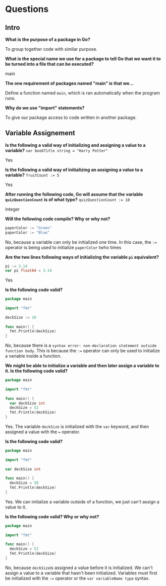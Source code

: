 # Questions

## Intro

**What is the purpose of a package in Go?**

To group together code with similar purpose.

**What is the special name we use for a package to tell Go that we want it to be turned into a file that can be executed?**

main

**The one requirement of packages named "main" is that we...**

Define a function named `main`, which is ran automatically when the program runs.

**Why do we use "import" statements?**

To give our package access to code written in another package.

## Variable Assignement

**Is the following a valid way of initializing and assigning a value to a variable?** `var bookTitle string = "Harry Potter"`

Yes

**Is the following a valid way of initializing an assigning a value to a variable?** `fruitCount := 5`

Yes

**After running the following code, Go will assume that the variable `quizQuestionCount` is of what type?** `quizQuestionCount := 10`

Integer

**Will the following code compile?  Why or why not?**

```go
paperColor := "Green"
paperColor := "Blue"
````

No, because a variable can only be initialized one time. In this case, the `:=` operator is being used to initialize `paperColor` twho times

**Are the two lines following ways of initializing the variable `pi` equivalent?**

```go
pi := 3.14 
var pi float64 = 3.14
````

Yes

**Is the following code valid?**

    
```go
package main
 
import "fmt"
 
deckSize := 20
 
func main() {
  fmt.Println(deckSize)
}
```

No, because there is a `syntax error: non-declaration statement outside function body`. This is because the `:=` operator can only be used to initialize a variable inside a function.

**We might be able to initialize a variable and then later assign a variable to it. Is the following code valid?**

```go
package main
 
import "fmt"
 
func main() {
  var deckSize int
  deckSize = 52
  fmt.Println(deckSize)
}
```

Yes. The variable `deckSize` is initialized with the `var` keyword, and then assigned a value with the `=` operator.

**Is the following code valid?**

```go
package main
 
import "fmt"
 
var deckSize int
 
func main() {
  deckSize = 50
  fmt.Println(deckSize)
}
```

Yes. We can initialize a variable outside of a function, we just can't assign a value to it.

**Is the following code valid?  Why or why not?**

```go
package main
 
import "fmt"
 
func main() {
  deckSize = 52
  fmt.Println(deckSize)
}
```

No, because `deckSize`is assigned a value before it is initialized. We can't assign a value to a variable that hasn't been initialized. Variables must first be initialized with the `:=` operator or the `var variableName type` syntax.